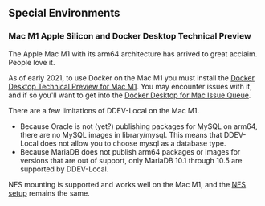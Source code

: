 ## Special Environments

### Mac M1 Apple Silicon and Docker Desktop Technical Preview

The Apple Mac M1 with its arm64 architecture has arrived to great acclaim. People love it.

As of early 2021, to use Docker on the Mac M1 you must install the [Docker Desktop Technical Preview for Mac M1](https://docs.docker.com/docker-for-mac/apple-m1/). You may encounter issues with it, and if so you'll want to get into the [Docker Desktop for Mac Issue Queue](https://github.com/docker/for-mac/issues).

There are a few limitations of DDEV-Local on the Mac M1.

* Because Oracle is not (yet?) publishing packages for MySQL on arm64, there are no MySQL images in library/mysql. This means that DDEV-Local does not allow you to choose mysql as a database type.
* Because MariaDB does not publish arm64 packages or images for versions that are out of support, only MariaDB 10.1 through 10.5 are supported by DDEV-Local.

NFS mounting is supported and works well on the Mac M1, and the [NFS setup](https://ddev.readthedocs.io/en/latest/users/performance/#macos-nfs-setup) remains the same.
